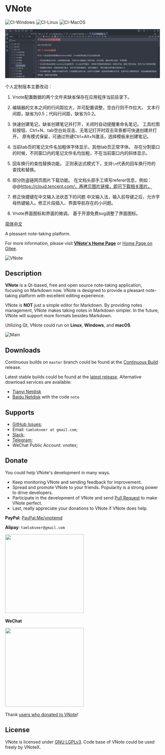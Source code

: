 # VNote
![CI-Windows](https://github.com/vnotex/vnote/workflows/CI-Windows/badge.svg) ![CI-Linux](https://github.com/vnotex/vnote/workflows/CI-Linux/badge.svg) ![CI-MacOS](https://github.com/vnotex/vnote/workflows/CI-MacOS/badge.svg)

![VNote-modify](pics/modify.png)

个人定制版本主要改动：
1. Vnote配置数据的两个文件夹缺省保存在应用程序当前目录下。

2. 编辑器的文本之间的行间距拉大，并可配置调整，空白行则不作拉大。
  文本行间距，缺省为0.5；代码行间距，缺省为0.2。  

3. 快速创建笔记，缺省创建笔记并打开，关闭时自动提醒重命名笔记。
  工具栏图标按钮、Ctrl+N、tab空白处双击、无笔记打开时双击背景都可快速创建并打开。
  原有模式保留，可通过热键Ctrl+Alt+N激活，选择模板来创建笔记。  

4. 当前tab页的笔记文件名加粗体字体显示，其他tab页正常字体。
  存在分割窗口的时候，不同窗口内的笔记文件名均加粗，不在当前窗口内的斜体显示。  

5. 回车换行的查找替换功能。
  正则表达式模式下，支持`\n`代表的回车换行符的查找和替换。

6. 部分防盗链网页图片下载功能。
  在文档头部手工填写referer信息，例如：@@https://cloud.tencent.com/，再拷贝图片链接，即可下载相关图片。  

7. 修正快捷键在中文输入法状态下的问题
  中文输入法，输入前导键之后，允许字母热键输入。修正片段插入、界面导航存在的小问题。

8. Vnote界面图标和界面的微调。
  基于开源免费svg调整了界面图标。  



[简体中文](README_zh_CN.md)

A pleasant note-taking platform.

For more information, please visit [**VNote's Home Page**](https://vnotex.github.io/vnote) or [Home Page on Gitee](https://tamlok.gitee.io/vnote).

![VNote](pics/vnote.png)

## Description
**VNote** is a Qt-based, free and open source note-taking application, focusing on Markdown now. VNote is designed to provide a pleasant note-taking platform with excellent editing experience.

VNote is **NOT** just a simple editor for Markdown. By providing notes management, VNote makes taking notes in Markdown simpler. In the future, VNote will support more formats besides Markdown.

Utilizing Qt, VNote could run on **Linux**, **Windows**, and **macOS**.

![Main](pics/main.png)

## Downloads
Continuous builds on `master` branch could be found at the [Continuous Build](https://github.com/vnotex/vnote/releases/tag/continuous-build) release.

Latest stable builds could be found at the [latest release](https://github.com/vnotex/vnote/releases/latest). Alternative download services are available:

* [Tianyi Netdisk](https://cloud.189.cn/t/Av67NvmEJVBv)
* [Baidu Netdisk](https://pan.baidu.com/s/1Fou1flmBsQUQ8Qs9V_M6Aw) with the code `note`

## Supports
* [GitHub Issues](https://github.com/vnotex/vnote/issues);
* Email: `tamlokveer at gmail.com`;
* [Slack](https://join.slack.com/t/vnote/shared_invite/enQtNDg2MzY0NDg3NzI4LTVhMzBlOTY0YzVhMmQyMTFmZDdhY2M3MDQxYTBjOTA2Y2IxOGRiZjg2NzdhMjkzYmUyY2VkMWJlZTNhMTQyODU);
* [Telegram](https://t.me/vnotex);
* WeChat Public Account: vnotex;

## Donate
You could help VNote's development in many ways.

* Keep monitoring VNote and sending feedback for improvement.
* Spread and promote VNote to your friends. Popularity is a strong power to drive developers.
* Participate in the development of VNote and send [Pull Request](https://github.com/vnotex/vnote/pulls) to make VNote perfect.
* Last, really appreciate your donations to VNote if VNote does help.

**PayPal**: [PayPal.Me/vnotemd](https://www.paypal.me/vnotemd)

**Alipay**: `tamlokveer@gmail.com`

<img src="pics/alipay.png" width="256px" height="256px" />

**WeChat**

<img src="pics/wechat_pay.png" width="256px" height="256px" />

Thank [users who donated to VNote](https://github.com/vnotex/vnote/wiki/Donate-List)!

## License
VNote is licensed under [GNU LGPLv3](https://opensource.org/licenses/LGPL-3.0). Code base of VNote could be used freely by VNoteX.
